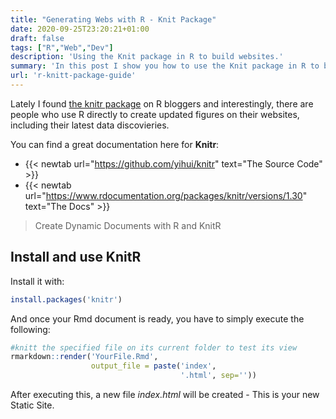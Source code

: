 ```yaml
---
title: "Generating Webs with R - Knit Package"
date: 2020-09-25T23:20:21+01:00
draft: false
tags: ["R","Web","Dev"]
description: 'Using the Knit package in R to build websites.'
summary: 'In this post I show you how to use the Knit package in R to build a simple website.'
url: 'r-knitt-package-guide'
---
```


<!-- # R Knit Package -->

Lately I found [the knitr package](https://cran.r-project.org/web/packages/knitr/index.html/ "GH {rel='nofollow'}") on R bloggers and interestingly, there are people who use R directly to create updated figures on their websites, including their latest data discovieries.

You can find a great documentation here for **Knitr**:

* {{< newtab url="https://github.com/yihui/knitr" text="The Source Code" >}}
* {{< newtab url="https://www.rdocumentation.org/packages/knitr/versions/1.30" text="The Docs" >}}

> Create Dynamic Documents with R and KnitR

## Install and use KnitR

Install it with:

```r
install.packages('knitr')
```

And once your Rmd document is ready, you have to simply execute the following:

```r
#knitt the specified file on its current folder to test its view
rmarkdown::render('YourFile.Rmd',
                  output_file = paste('index', 
                                      '.html', sep=''))
```

After executing this, a new file *index.html* will be created - This is your new Static Site.

<!-- ### TO create flexdashboards



### To create simple static web pages -->